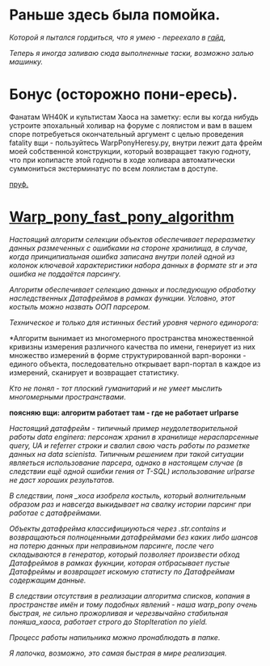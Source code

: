 # Раньше здесь была помойка.

*Которой я пытался гордиться,*
*что я умею - переехало в [гайд](https://github.com/HorusHeresyHeretic/Pandas_Practice),*

*Теперь я иногда заливаю сюда выполненные таски, возможно залью машинку.*

# Бонус (осторожно пони-ересь).

Фанатам WH40K и культистам Хаоса на заметку: если вы когда нибудь устроите эпохальный холивар на форуме с лоялистом и вам в вашем споре потребуеться окончательный аргумент с целью проведения fatality вщи - пользуйтесь WarpPonyHeresy.py, внутри лежит дата фрейм моей собственной конструкции, который возвращает такую годноту, что при копипасте этой годноты в ходе холивара автоматически суммониться экстерминатус по всем лоялистам в доступе.

[пруф.](http://forum.eternalcrusade.com/threads/Переписка-с-gw-по-поводу-wh-eternal-crusade.68543/page-18)

# [Warp_pony_fast_pony_algorithm](https://github.com/HorusHeresyHeretic/Anaconda-Fly-Jupyter/blob/master/Parser_Pandas/Warp_pony_heresy_generator.ipynb)

*Настоящий алгоритм селекции объектов обеспечивает переразметку данных размеченных с ошибками на стороне хранилища, в случае, когда принципиальная ошибка записана внутри полей одной из колонок ключевой характеристики набора данных в формате str и эта ошибка не поддаётся парсингу.*

*Алгоритм обеспечивает селекцию данных и последующую обработку наследственных Датафреймов в рамках функции. Условно, этот костыль можно назвать ООП парсером.*

*Техническое и только для истинных бестий уровня черного единорога:*

*Алгоритм вынимает из многомерного пространства множественной кривизны измерения различного качества по имени, генериует из них множество измерений в форме структурированной варп-воронки - единого объекта, последовательно открывает варп-портал в каждое из измерений, сканирует и возвращает статистику. 

*Кто не понял - тот плоский гуманитарий и не умеет мыслить многомерными пространствами*.

**поясняю вщи: алгоритм работает там - где не работает urlparse**

*Настоящий датафрейм -  типичный пример неудолетворительной работы data enginera: персонаж хранил в хранилище нераспарсенные query, UA и referrer строки и свалил свою часть работы по разметке данных на data scienista. Типичным решением при такой ситуации являеться использование парсера, однако в настоящем случае (в следствии ещё одной ошибки гения от T-SQL) использование urlparse не даст хороших результатов.*

*В следствии, поня _хоса изобрела костыль, который волнительным образом раз и навсегда выкидывает на свалку истории парсинг при работае с датафреймами.*

*Объекты датафрейма классифициуються через .str.contains и возвращаються полноценными датафреймами без каких либо шансов на потерю данных при неправиьном парсинге, после чего складываются в генератор, который позволяет произвести обход Датафреймов в рамках фукнции, которая отбрасывает пустые Датафреймы и возвращает искомую статисту по Датафреймам содержащим данные.* 

*В следствии отсутствия в реализации алгоритма списков, копания в пространстве имён и тому подобных явлений - наша warp_pony очень быстрая, не сильно прожорливая и черезвычайно стабильная поняша_хаоса, работает строго до StopIteration по yield.*

*Процесс работы напильника можно пронаблюдать в папке.*

*Я лапочка, возможно, это самая быстрая в мире реализация.*
